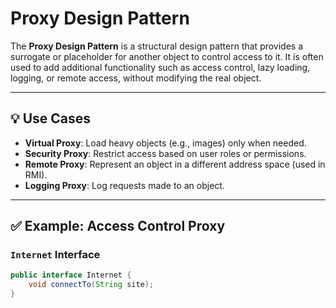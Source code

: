 # Proxy Design Pattern

The **Proxy Design Pattern** is a structural design pattern that provides a surrogate or placeholder for another object to control access to it. It is often used to add additional functionality such as access control, lazy loading, logging, or remote access, without modifying the real object.

---

## 💡 Use Cases

- **Virtual Proxy**: Load heavy objects (e.g., images) only when needed.
- **Security Proxy**: Restrict access based on user roles or permissions.
- **Remote Proxy**: Represent an object in a different address space (used in RMI).
- **Logging Proxy**: Log requests made to an object.

---

## ✅ Example: Access Control Proxy

### `Internet` Interface
```java
public interface Internet {
    void connectTo(String site);
}
```
